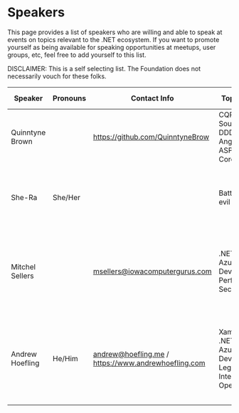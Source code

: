 # Speakers

This page provides a list of speakers who are willing and able to speak at events on topics relevant to the .NET ecosystem.
If you want to promote yourself as being available for speaking opportunities at meetups, user groups, etc, feel free to
add yourself to this list.

DISCLAIMER: This is a self selecting list. The Foundation does not necessarily vouch for these folks.

| Speaker              | Pronouns | Contact Info | Topic areas             | Travel requirements | Remote presentation? |    
| -------------------- | -------- | ------------ | ----------------------- | ------------------- | ---------------------------------- |
| Quinntyne Brown      |          | https://github.com/QuinntyneBrow              | CQRS, Event Sourcing, DDD, Angular, ASP.NET Core | Can speak anywhere in Toronto. Require travel covered elsewhere. | Yes |
| She-Ra               | She/Her  |              | Battling the evil Horde | Can speak anywhere in Etheria. Require travel + lodging covered elsewhere. | Yes |
| Mitchel Sellers      |          | msellers@iowacomputergurus.com | .NET Core, Azure DevOps, Performance, Security | Can travel anywhere within < 800 miles from Iowa with an airport close by at no cost for up to 7 events a year | If needed |
| Andrew Hoefling      | He/Him   | andrew@hoefling.me / https://www.andrewhoefling.com  | Xamarin, .NET Core, Azure, Azure DevOps, Legacy Integration, Open Source  | Willing to travel anywhere in USA/Canada. If outside the Great Lakes region, travel + lodging will be helpful but not required.  | Yes |        
